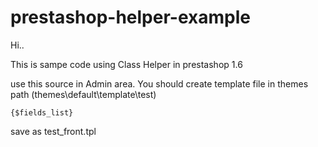 # prestashop-helper-example

Hi..

This is sampe code using Class Helper in prestashop 1.6

use this source in Admin area.
You should create template file in themes path (themes\default\template\test)


``` smarty
{$fields_list}
```

save as test_front.tpl
